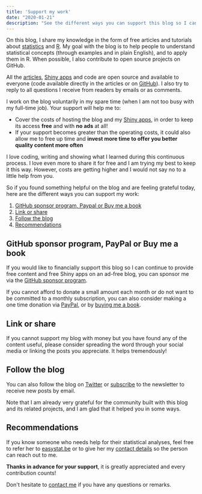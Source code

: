 ```yaml
---
title: 'Support my work'
date: "2020-01-21"
description: "See the different ways you can support this blog so I can continue to provide free content. Any help is greatly appreciated. Thanks in advance!"
---
```


On this blog, I share my knowledge in the form of free articles and tutorials about [statistics](/tags/statistics/) and [R](/tags/r/). My goal with the blog is to help people to understand statistical concepts (through examples and in plain English), and to apply them in R. When possible, I also contribute to open source projects on GitHub.

All the [articles](/blog/), [Shiny apps](/tags/shiny/) and code are open source and available to everyone (code available directly in the articles or on [GitHub](https://github.com/AntoineSoetewey)). I also try to reply to all questions I receive from readers by emails or as comments.

I work on the blog voluntarily in my spare time (when I am not too busy with my full-time job). Your support will help me to:

* Cover the costs of hosting the blog and my [Shiny apps](/tags/shiny/), in order to keep its access **free** and with **no ads** at all!
* If your support becomes greater than the operating costs, it could also allow me to free up time and **invest more time to offer you better quality content more often**

I love coding, writing and showing what I learned during this continuous process. I love even more to share it for free and I am trying my best to keep it this way. However, costs are getting higher and I would not say no to a little help from you.

So if you found something helpful on the blog and are feeling grateful today, here are the different ways you can support my work:

1. [GitHub sponsor program, Paypal or Buy me a book](#github-sponsor-program-paypal-or-buy-me-a-book)
1. [Link or share](#link-or-share)
1. [Follow the blog](#follow-the-blog)
1. [Recommendations](#recommendations)

## GitHub sponsor program, PayPal or Buy me a book

If you would like to financially support this blog so I can continue to provide free content and free Shiny apps on an ad-free blog, you can sponsor me via the [GitHub sponsor program](https://github.com/sponsors/AntoineSoetewey).

If you cannot afford to donate a small amount each month or do not want to be committed to a monthly subscription, you can also consider making a one time donation via [PayPal](https://paypal.me/AntoineSoetewey), or by [buying me a book](https://www.buymeacoffee.com/statsandr).

## Link or share

If you cannot support my blog with money but you have found any of the content useful, please consider spreading the word through your social media or linking the posts you appreciate. It helps tremendously!

## Follow the blog

You can also follow the blog on [Twitter](https://twitter.com/statsandr) or [subscribe](/subscribe/) to the newsletter to receive new posts by email.

Note that I am already very grateful for the community built with this blog and its related projects, and I am glad that it helped you in some ways.

## Recommendations

If you know someone who needs help for their statistical analyses, feel free to refer her to [easystat.be](https://easystat.be/) or to give her my [contact details](/contact/) so the person can reach out to me.

**Thanks in advance for your support**, it is greatly appreciated and every contribution counts!

Don't hesitate to [contact me](/contact/) if you have any questions or remarks.

